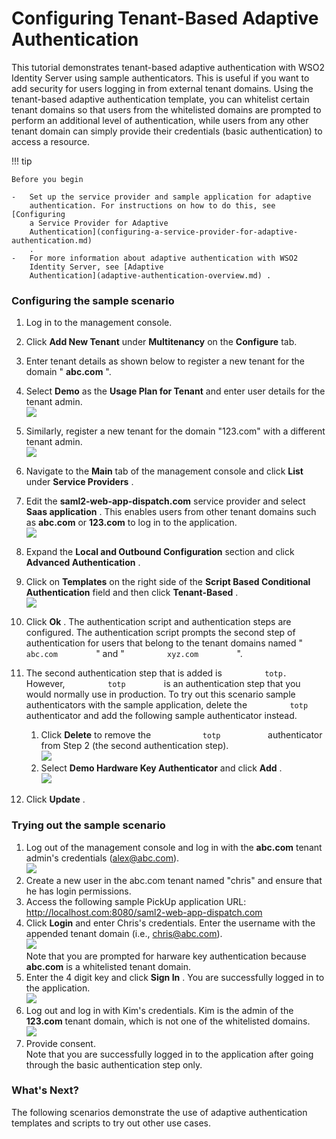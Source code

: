 # Configuring Tenant-Based Adaptive Authentication

This tutorial demonstrates tenant-based adaptive authentication with
WSO2 Identity Server using sample authenticators. This is useful if you
want to add security for users logging in from external tenant domains.
Using the tenant-based adaptive authentication template, you can
whitelist certain tenant domains so that users from the whitelisted
domains are prompted to perform an additional level of authentication,
while users from any other tenant domain can simply provide their
credentials (basic authentication) to access a resource.

!!! tip
    
    Before you begin
    
    -   Set up the service provider and sample application for adaptive
        authentication. For instructions on how to do this, see [Configuring
        a Service Provider for Adaptive
        Authentication](configuring-a-service-provider-for-adaptive-authentication.md)
        .
    -   For more information about adaptive authentication with WSO2
        Identity Server, see [Adaptive
        Authentication](adaptive-authentication-overview.md) .
    

### Configuring the sample scenario

1.  Log in to the management console.
2.  Click **Add New Tenant** under **Multitenancy** on the **Configure**
    tab.
3.  Enter tenant details as shown below to register a new tenant for the
    domain " **abc.com** ".
4.  Select **Demo** as the **Usage Plan for Tenant** and enter user
    details for the tenant admin.  
    ![](/assets/attachments/tutorials/register-new-tenant-1.png)
5.  Similarly, register a new tenant for the domain "123.com" with a
    different tenant admin.  
    ![](/assets/attachments/tutorials/register-new-tenant-2.png)

6.  Navigate to the **Main** tab of the management console and click
    **List** under **Service Providers** .
7.  Edit the **saml2-web-app-dispatch.com** service provider and select
    **Saas application** . This enables users from other tenant domains
    such as **abc.com** or **123.com** to log in to the application.  
    ![](/assets/attachments/tutorials/enable-saas-app.png)
8.  Expand the **Local and Outbound Configuration** section and click
    **Advanced Authentication** .
9.  Click on **Templates** on the right side of the **Script Based
    Conditional Authentication** field and then click **Tenant-Based**
    .  
    ![](/assets/attachments/tutorials/tenant-based-template.png)
10. Click **Ok** . The authentication script and authentication steps
    are configured. The authentication script prompts the second step of
    authentication for users that belong to the tenant domains named "
    `          abc.com         ` " and " `          xyz.com         `
    ".  
11. The second authentication step that is added is
    `          totp.         ` However, `          totp         ` is an
    authentication step that you would normally use in production. To
    try out this scenario sample authenticators with the sample
    application, delete the `          totp         ` authenticator and
    add the following sample authenticator instead.
    1.  Click **Delete** to remove the `            totp           `
        authenticator from Step 2 (the second authentication step).  
        ![](/assets/attachments/tutorials/delete-totp-authenticator.png)
    2.  Select **Demo Hardware Key Authenticator** and click **Add** .  
        ![](/assets/attachments/tutorials/add-new-authenticator.png)
12. Click **Update** .

### Trying out the sample scenario

1.  Log out of the management console and log in with the **abc.com**
    tenant admin's credentials (alex@abc.com).  
    ![](/assets/attachments/tutorials/mgt-console-login-alex.png)
2.  Create a new user in the abc.com tenant named "chris" and ensure
    that he has login permissions.
3.  Access the following sample PickUp application URL:
    <http://localhost.com:8080/saml2-web-app-dispatch.com>
4.  Click **Login** and enter Chris's credentials. Enter the username
    with the appended tenant domain (i.e., chris@abc.com).  
    ![](/assets/attachments/tutorials/pickup-sign-in-chris.png)  
    Note that you are prompted for harware key authentication because
    **abc.com** is a whitelisted tenant domain.
5.  Enter the 4 digit key and click **Sign In** . You are successfully
    logged in to the application.  
    ![](/assets/attachments/tutorials/hardware-key-authenticator.png)
6.  Log out and log in with Kim's credentials. Kim is the admin of the
    **123.com** tenant domain, which is not one of the whitelisted
    domains.  
    ![](/assets/attachments/tutorials/pickup-sign-in-kim.png)
7.  Provide consent.  
    Note that you are successfully logged in to the application after
    going through the basic authentication step only.

### What's Next?

The following scenarios demonstrate the use of adaptive authentication
templates and scripts to try out other use cases.
